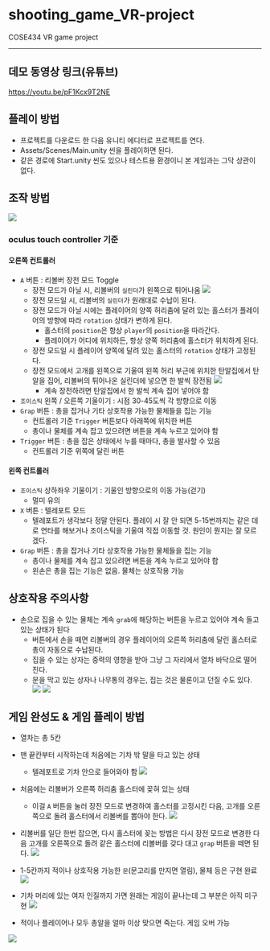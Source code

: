 # shooting_game_VR-project
 COSE434 VR game project

 ---

 ## 데모 동영상 링크(유튜브)

 https://youtu.be/pF1Kcx9T2NE

 ## 플레이 방법

 * 프로젝트를 다운로드 한 다음 유니티 에디터로 프로젝트를 연다.
 * Assets/Scenes/Main.unity 씬을 플레이하면 된다.
 * 같은 경로에 Start.unity 씬도 있으나 테스트용 환경이니 본 게임과는 그닥 상관이 없다.

 ## 조작 방법
 ![](Images/2020-10-21-03-38-58.png)

 ### oculus touch controller 기준

 #### 오른쪽 컨트롤러

 * `A` 버튼 : 리볼버 장전 모드 Toggle
    * 장전 모드가 아닐 시, 리볼버의 `실린더`가 왼쪽으로 튀어나옴
    ![](Images/2020-10-21-18-45-50.png)
    * 장전 모드일 시, 리볼버의 `실린더`가 원래대로 수납이 된다.
    * 장전 모드가 아닐 시에는 플레이어의 양쪽 허리춤에 달려 있는 홀스터가 플레이어의 방향에 따라 `rotation` 상태가 변하게 된다.
        * 홀스터의 `position`은 항상 `player`의 `position`을 따라간다.
        * 플레이어가 어디에 위치하든, 항상 양쪽 허리춤에 홀스터가 위치하게 된다.
    * 장전 모드일 시 플레이어 양쪽에 달려 있는 홀스터의 `rotation` 상태가 고정된다.
    * 장전 모드에서 고개를 왼쪽으로 기울여 왼쪽 허리 부근에 위치한 탄알집에서 탄알을 집어, 리볼버의 튀어나온 실린더에 넣으면 한 발씩 장전됨
    ![](Images/2020-10-21-18-46-12.png)
        * 계속 장전하려면 탄알집에서 한 발씩 계속 집어 넣어야 함
 * `조이스틱` 왼쪽 / 오른쪽 기울이기 : 시점 30-45도씩 각 방향으로 이동
 * `Grap` 버튼 : 총을 잡거나 기타 상호작용 가능한 물체들을 집는 기능
    * 컨트롤러 기준 `Trigger` 버튼보다 아래쪽에 위치한 버튼
    * 총이나 물체를 계속 잡고 있으려면 버튼을 계속 누르고 있어야 함
 * `Trigger` 버튼 : 총을 잡은 상태에서 누를 때마다, 총을 발사할 수 있음
    * 컨트롤러 기준 위쪽에 달린 버튼


#### 왼쪽 컨트롤러

* `조이스틱` 상하좌우 기울이기 : 기울인 방향으로의 이동 가능(걷기)
    * 멀미 유의
* `X` 버튼 : 텔레포트 모드
    * 텔레포트가 생각보다 정말 안된다. 플레이 시 잘 안 되면 5-15번까지는 같은 데로 연타를 해보거나 조이스틱을 기울여 직접 이동할 것. 원인이 뭔지는 잘 모르겠다.
* `Grap` 버튼 : 총을 잡거나 기타 상호작용 가능한 물체들을 집는 기능
    * 총이나 물체를 계속 잡고 있으려면 버튼을 계속 누르고 있어야 함
    * 왼손은 총을 집는 기능은 없음. 물체는 상호작용 가능

## 상호작용 주의사항

 * 손으로 집을 수 있는 물체는 계속 `grab`에 해당하는 버튼을 누르고 있어야 계속 들고 있는 상태가 된다
    * 버튼에서 손을 떼면 리볼버의 경우 플레이어의 오른쪽 허리춤에 달린 홀스터로 총이 자동으로 수납된다.
    * 집을 수 있는 상자는 중력의 영향을 받아 그냥 그 자리에서 열차 바닥으로 떨어진다.
    * 문을 막고 있는 상자나 나무통의 경우는, 집는 것은 물론이고 던질 수도 있다.
    ![](Images/2020-10-21-18-46-35.png)
    ![](Images/2020-10-21-18-47-15.png)

## 게임 완성도 & 게임 플레이 방법

* 열차는 총 5칸
* 맨 끝칸부터 시작하는데 처음에는 기차 밖 말을 타고 있는 상태
    * 텔레포트로 기차 안으로 들어와야 함
    ![](Images/2020-10-21-18-44-25.png)
* 처음에는 리볼버가 오른쪽 허리춤 홀스터에 꽂혀 있는 상태
    * 이걸 `A` 버튼을 눌러 장전 모드로 변경하여 홀스터를 고정시킨 다음, 고개를 오른쪽으로 돌려 홀스터에서 리볼버를 뽑아야 한다.
    ![](Images/2020-10-21-18-45-08.png)
* 리볼버를 일단 한번 잡으면, 다시 홀스터에 꽂는 방법은 다시 장전 모드로 변경한 다음 고개를 오른쪽으로 돌려 같은 홀스터에 리볼버를 갖다 대고 `grap` 버튼을 떼면 된다.
![](Images/2020-10-21-18-48-51.png)
* 1-5칸까지 적이나 상호작용 가능한 `문`(문고리를 만지면 열림), 물체 등은 구현 완료
![](Images/2020-10-21-18-48-11.png)
* 기차 머리에 있는 여자 인질까지 가면 원래는 게임이 끝나는데 그 부분은 아직 미구현
![](Images/2020-10-21-18-49-33.png)

* 적이나 플레이어나 모두 총알을 얼마 이상 맞으면 죽는다. 게임 오버 가능

![](Images/2020-10-21-18-50-12.png)


